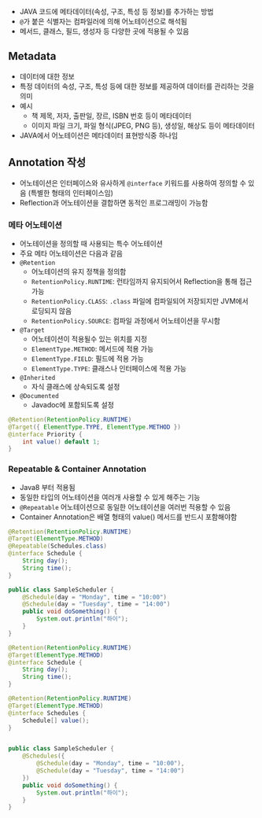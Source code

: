 - JAVA 코드에 메타데이터(속성, 구조, 특성 등 정보)를 추가하는 방법
- `@`가 붙은 식별자는 컴파일러에 의해 어노테이션으로 해석됨
- 메서드, 클래스, 필드, 생성자 등 다양한 곳에 적용될 수 있음

## Metadata
- 데이터에 대한 정보
- 특정 데이터의 속성, 구조, 특성 등에 대한 정보를 제공하여 데이터를 관리하는 것을 의미
- 예시
	- 책
	  제목, 저자, 출판일, 장르, ISBN 번호 등이 메타데이터
	- 이미지 파일
	  크기, 파일 형식(JPEG, PNG 등), 생성일, 해상도 등이 메타데이터
- JAVA에서 어노테이션은 메타데이터 표현방식중 하나임

## Annotation 작성
- 어노테이션은 인터페이스와 유사하게 `@interface` 키워드를 사용하여 정의할 수 있음
  (특별한 형태의 인터페이스임)
- Reflection과 어노테이션을 결합하면 동적인 프로그래밍이 가능함

### 메타 어노테이션
- 어노테이션을 정의할 때 사용되는 특수 어노테이션
- 주요 메타 어노테이션은 다음과 같음
- `@Retention`
	- 어노테이션의 유지 정책을 정의함
	- `RetentionPolicy.RUNTIME`: 런타임까지 유지되어서 Reflection을 통해 접근 가능
	- `RetentionPolicy.CLASS`: 
	  `.class` 파일에 컴파일되어 저장되지만 JVM에서 로딩되지 않음
	- `RetentionPolicy.SOURCE`: 컴파일 과정에서 어노테이션을 무시함
- `@Target`
	-  어노테이션이 적용될수 있는 위치를 지정
	- `ElementType.METHOD`: 메서드에 적용 가능
	- `ElementType.FIELD`: 필드에 적용 가능
	- `ElementType.TYPE`: 클래스나 인터페이스에 적용 가능
- `@Inherited`
	- 자식 클래스에 상속되도록 설정
- `@Documented`
	- Javadoc에 포함되도록 설정


```java
@Retention(RetentionPolicy.RUNTIME)
@Target({ ElementType.TYPE, ElementType.METHOD })
@interface Priority {
    int value() default 1;
}
```

### Repeatable & Container Annotation
- Java8 부터 적용됨
- 동일한 타입의 어노테이션을 여러개 사용할 수 있게 해주는 기능
- `@Repeatable` 어노테이션으로 동일한 어노테이션을 여러번 적용할 수 있음
- Container Annotation은 배열 형태의 value() 메서드를 반드시 포함해야함

```java
@Retention(RetentionPolicy.RUNTIME)
@Target(ElementType.METHOD)
@Repeatable(Schedules.class)
@interface Schedule {
    String day();
    String time();
}

public class SampleScheduler {
    @Schedule(day = "Monday", time = "10:00")
    @Schedule(day = "Tuesday", time = "14:00")
    public void doSomething() {
	    System.out.println("하이");
    }
}
```


```java
@Retention(RetentionPolicy.RUNTIME)
@Target(ElementType.METHOD)
@interface Schedule {
    String day();
    String time();
}

@Retention(RetentionPolicy.RUNTIME)
@Target(ElementType.METHOD)
@interface Schedules {
    Schedule[] value();
}


public class SampleScheduler {
	@Schedules({
	    @Schedule(day = "Monday", time = "10:00"),
	    @Schedule(day = "Tuesday", time = "14:00")
	})
    public void doSomething() {
	    System.out.println("하이");
    }
}

```

